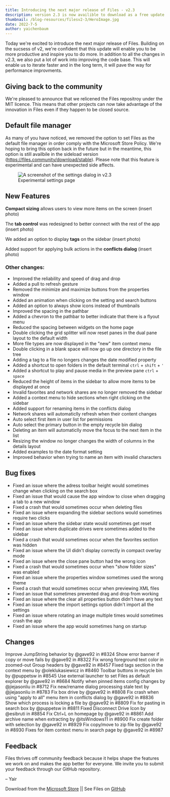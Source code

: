 ```yaml
---
title: Introducing the next major release of Files - v2.3
description: version 2.3 is now availible to download as a free update.
thumbnail: /blog-resources/filesv2-3/HeroImage.jpg
date: 2022-7-5
author: yaichenbaum
---
```


Today we're excited to introduce the next major release of Files. Building on the sucsess of v2, we're confident that this update will enable you to be more productive and inspire you to do more. In addition to all the changes in v2.3, we also put a lot of work into improving the code base. This will enable us to iterate faster and in the long term, it will pave the way for performance improvments.

## Giving back to the community

We're pleased to announce that we relicened the Files repositroy under the MIT licence. This means that other projects can now take advantage of the innovation in Files even if they happen to be closed source.


## Default file manager

As many of you have noticed, we removed the option to set Files as the default file manager in order comply with the Microsoft Store Policy. We're hoping to bring this option back in the future but in the meantime, this option is still availbile in the sideload version (https://files.community/download/stable). Please note that this feature is experimental and can have unexpected side affects.

<figure class="margin-bottom">
    <img src="/blog-resources/filesv2-3/Settings-Dialog-Experimental.png" alt="A screenshot of the settings dialog in v2.3" />
    <figcaption>Experimental settings page</figcaption>
</figure>

## New Features

**Compact sizing** allows users to view more items on the screen
(insert photo)

The **tab control** was redesigned to better connect with the rest of the app
(insert photo)

We added an option to display **tags** on the sidebar
(insert photo)

Added support for applying bulk actions in the **conflicts dialog**
(insert photo)


### Other changes:
- Improved the reliability and speed of drag and drop
- Added a pull to refresh gesture
- Removed the minimize and maximize buttons from the properties window
- Added an animation when clicking on the setting and search buttons
- Added an option to always show icons instead of thumbnails
- Improved the spacing in the pathbar
- Added a chevron to the pathbar to better indicate that there is a flyout menu
- Reduced the spacing between widgets on the home page
- Double clicking the grid splitter will now reset panes in the dual pane layout to the default width
- More file types are now displayed in the "new" item context menu
- Double clicking in a blank space will now go up one directory in the file tree
- Adding a tag to a file no longers changes the date modified property
- Added a shortcut to open folders in the default terminal `ctrl` + `shift` + `'`
- Added a shortcut to play and pause media in the preview pane `ctrl` + `space`
- Reduced the height of items in the sidebar to allow more items to be displayed at once
- Invalid favorites and network shares are no longer removed the sidebar
- Added a context menu to hide sections when right clicking on the sidebar
- Added support for renaming items in the conflicts dialog
- Network shares will automaticlly refresh when their content changes
- Auto select first item in user list for permissions
- Auto select the primary button in the empty recycle bin dialog
- Deleting an item will automaticlly move the focus to the next item in the list
- Resizing the window no longer changes the width of columns in the details layout
- Added examples to the date format setting
- Improved behavior when trying to name an item with invalid characters

## Bug fixes
- Fixed an issue where the adress toolbar height would sometimes change when clicking on the search box
- Fixed an issue that would cause the app window to close when dragging a tab to a new window
- Fixed a crash that would sometimes occur when deleting files
- Fixed an issue where expanding the sidebar sections would sometimes require two clicks
- Fixed an issue where the sidebar state would sometimes get reset
- Fixed an issue where duplicate drives were sometimes added to the sidebar
- Fixed a crash that would sometimes occur when the favorites section was hidden
- Fixed an issue where the UI didn't display correctly in compact overlay mode
- Fixed an issue where the close pane button had the wrong icon
- Fixed a crash that would sometimes occur when "show folder sizes" was enabled
- Fixed an issue where the properties window sometimes used the wrong theme
- Fixed a crash that would sometimes occur when previewing XML files
- Fixed an issue that sometimes prevented drag and drop from working
- Fixed an issue where the clear all properties button didn't have any text
- Fixed an issue where the import settings option didn't import all the settings
- Fixed an issue where rotating an image multiple times would sometimes crash the app
- Fixed an issue where the app would sometimes hang on startup


## Changes

Improve JumpString behavior by @gave92 in #8324
Show error banner if copy or move fails by @gave92 in #8322
Fix wrong foreground text color in zoomed-out Group headers by @gave92 in #8457
Fixed tags section in the context menu by @oleklukasiewicz in #8460
Toolbar buttons in recycle bin by @puppetsw in #8545
Use external launcher to set Files as default explorer by @gave92 in #8684
Notify when pinned items config changes by @jiejasonliu in #8712
Fix new/rename dialog processing stale text by @jiejasonliu in #8783
Fix box drive by @gave92 in #8808
Fix crash when using "apply to all" menu item in conflicts dialog by @gave92 in #8836
Show which process is locking a file by @gave92 in #8809
Fix for pasting in search box by @puppetsw in #8811
Fixed Disconnect Drive Icon by @esibruti in #8854
Fix Ctrl+L on homepage by @gave92 in #8861
Add archive name when extracting by @itsWindows11 in #8900
Fix create folder with selection by @gave92 in #8929
Fix copy/move to zip file by @gave92 in #8930
Fixes for item context menu in search page by @gave92 in #8987

## Feedback

Files thrives off community feedback because it helps shape the features we work on and makes the app better for
everyone. We invite you to submit your feedback through our GitHub repository.

– Yair

Download from
the [Microsoft Store]({'https://www.microsoft.com/store/apps/9nghp3dx8hdx?cid=AnnouncingV2-3'})
|| See Files on [GitHub](https://github.com/files-community/Files)
